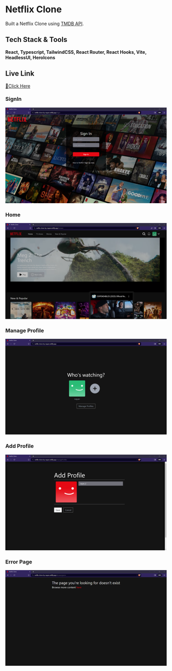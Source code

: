 # Netflix Clone

Built a Netflix Clone using [TMDB API](https://www.themoviedb.org/).

## Tech Stack & Tools

**React, Typescript, TailwindCSS, React Router, React Hooks, Vite, HeadlessUI, HeroIcons**

## Live Link

[🔗Click Here](https://netflix-clone-by-nayan.netlify.app/)

### SignIn

<img src="screenshots/SignIn.png" alt="SignIn">

### Home

<img src="screenshots/HomePage.png" alt="Home Page">

### Manage Profile

<img src="screenshots/ManageProfiles.png" alt="Manage Profile Page">

### Add Profile

<img src="screenshots/AddProfile.png" alt="Add Profile Page">

### Error Page

<img src="screenshots/ErrorPage.png" alt="Error Page">